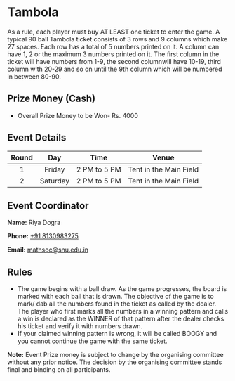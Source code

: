 # Tambola

As a rule, each player must buy AT LEAST one ticket to enter the game. A typical 90 ball Tambola ticket consists of 3 rows and 9 columns which make 27 spaces. Each row has a total of 5 numbers printed on it. A column can have 1, 2 or the maximum 3 numbers printed on it. The first column in the ticket will have numbers from 1-9, the second columnwill have 10-19, third column with 20-29 and so on until the 9th column which will be numbered in between 80-90.

## Prize Money (Cash)

* Overall Prize Money to be Won- Rs. 4000



## Event Details

| Round | Day | Time | Venue |
|:-----:|:---:|:----:|:-----:|
|    1   | Friday |  2 PM to 5 PM | Tent in the Main Field |
|   2   | Saturday| 2 PM to 5 PM | Tent in the Main Field  |

 
## Event Coordinator

**Name:** Riya Dogra

**Phone:** [+91 8130983275](tel:8130983275)

**Email:** [mathsoc@snu.edu.in](mailto:mathsoc@snu.edu.in)

## Rules

* The game begins with a ball draw. As the game progresses, the board is marked with each ball that is drawn. The objective of the game is to mark/ dab all the numbers found in the ticket as called by the dealer. The player who first marks all the numbers in a winning pattern and calls a win is declared as the WINNER of that pattern after the dealer checks his ticket and verify it with numbers drawn.
* If your claimed winning pattern is wrong, it will be called BOOGY and you cannot continue the game with the same ticket.




**Note:** Event Prize money is subject to change by the organising committee without any prior notice. The decision by the organising committee stands final and binding on all participants.

